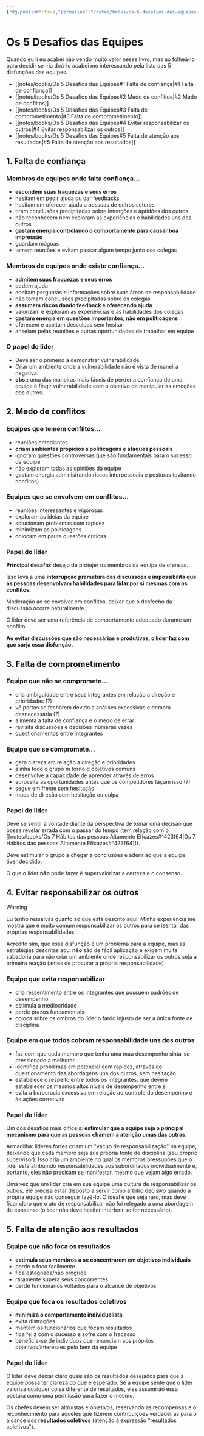 ```yaml
---
{"dg-publish":true,"permalink":"/notes/books/os-5-desafios-das-equipes/","dgHomeLink":true,"dgPassFrontmatter":false}
---
```



# Os 5 Desafios das Equipes

Quando eu li eu acabei não vendo muito valor nesse livro, mas ao folheá-lo para decidir se iria doá-lo acabei me interessando pela lista das 5 disfunções das equipes.

- [[notes/books/Os 5 Desafios das Equipes#1 Falta de confiança|#1 Falta de confiança]]
- [[notes/books/Os 5 Desafios das Equipes#2 Medo de conflitos|#2 Medo de conflitos]]
- [[notes/books/Os 5 Desafios das Equipes#3 Falta de comprometimento|#3 Falta de comprometimento]]
- [[notes/books/Os 5 Desafios das Equipes#4 Evitar responsabilizar os outros|#4 Evitar responsabilizar os outros]]
- [[notes/books/Os 5 Desafios das Equipes#5 Falta de atenção aos resultados|#5 Falta de atenção aos resultados]]


## 1. Falta de confiança

### Membros de equipes onde falta confiança...

- **escondem suas fraquezas e seus erros**
- hesitam em pedir ajuda ou dar feedbacks
- hesitam em oferecer ajuda a pessoas de outros setores
- tiram conclusões precipitadas sobre intenções e aptidões dos outros
- não reconhecem nem exploram as experiências e habilidades uns dos outros
- **gastam energia controlando o comportamento para causar boa impressão**
- guardam mágoas
- temem reuniões e evitam passar algum tempo junto dos colegas

### Membros de equipes onde existe confiança...

- **admitem suas fraquezas e seus erros**
- pedem ajuda
- aceitam perguntas e informações sobre suas áreas de responsabilidade
- não tomam conclusões precipitadas sobre os colegas
- **assumem riscos dando feedback e oferecendo ajuda**
- valorizam e exploram as experiências e as habilidades dos colegas
- **gastam energia em questões importantes, não em politicagens**
- oferecem e aceitam desculpas sem hesitar
- anseiam pelas reuniões e outras oportunidades de trabalhar em equipe

### O papel do líder

- Deve ser o primeiro a demonstrar vulnerabilidade.
- Criar um ambiente onde a vulnerabilidade não é vista de maneira negativa.
- **obs.:** uma das maneiras mais fáceis de perder a confiança de uma equipe é fingir vulnerabilidade com o objetivo de manipular as emoções dos outros.


## 2. Medo de conflitos

### Equipes que temem conflitos...

- reuniões entediantes
- **criam ambientes propícios a politicagens e ataques pessoais**
- ignoram questões controversas que são fundamentais para o sucesso da equipe
- não exploram todas as opiniões da equipe
- gastam energia administrando riscos interpessoais e posturas (evitando conflitos)


### Equipes que se envolvem em conflitos...

- reuniões interessantes e vigorosas
- exploram as ideias da equipe
- solucionam problemas com rapidez
- minimizam as politicagens
- colocam em pauta questões críticas


### Papel do líder

**Principal desafio**: desejo de protejer os membros da equipe de ofensas.

Isso leva a uma **interrupção prematura das discussões e impossibilita que as pessoas desenvolvam habilidades para lidar por si mesmas com os conflitos.**

Moderação ao se envolver em conflitos, deixar que o desfecho da discussão ocorra naturalmente.

O líder deve ser uma referência de comportamento adequado durante um conflito.

**Ao evitar discussões que são necessárias e produtivas, o líder faz com que surja essa disfunção.**


## 3. Falta de comprometimento

### Equipe que não se compromete...

- cria ambiguidade entre seus integrantes em relação a direção e prioridades (?)
- vê portas se fecharem devido a análises excessivas e demora desnecessária (?)
- alimenta a falta de confiança e o medo de errar
- revisita discussões e decisões inúmeras vezes
- questionamentos entre integrantes


### Equipe que se compromete...

- gera clareza em relação a direção e prioridades
- alinha todo o grupo m torno d objetivos comuns
- desenvolve a capacidade de aprender através de erros
- aproveita as oportunidades antes que os competidores façam isso (?)
- segue em frente sem hesitação
- muda de direção sem hesitação ou culpa


### Papel do líder

Deve se sentir à vontade diante da perspectiva de tomar uma decisão que possa revelar errada com o passar do tempo (tem relação com o [[notes/books/Os 7 Hábitos das pessoas Altamente Eficazes#^423f64|Os 7 Hábitos das pessoas Altamente Eficazes#^423f64]]).

Deve estimular o grupo a chegar a conclusões e aderir ao que a equipe tiver decidido.

O que o líder **não** pode fazer é supervalorizar a certeza e o consenso.



## 4. Evitar responsabilizar os outros

> [!warning]
> Eu tenho ressalvas quanto ao que está descrito aqui. Minha experiência me mostra que é muito comum responsabilizar os outros para se isentar das próprias responsabilidades.
> 
> Acredito sim, que essa disfunção é um problema para a equipe, mas as estratégias descritas aqui **não** são de fácil aplicação e exigem muita sabedoria para não criar um ambiente onde responsabilizar os outros seja a primeira reação (antes de procurar a própria responsabilidade).

### Equipe que evita responsabilizar

- cria ressentimento entre os integrantes que possuem padrões de desempenho
- estimula a mediocridade
- perde prazos fundamentais
- coloca sobre os ombros do líder o fardo injusto de ser a única fonte de disciplina

### Equipe em que todos cobram responsabilidade uns dos outros

- faz com que cada membro que tenha uma mau desempenho sinta-se pressionado a melhorar
- identifica problemas em potencial com rapidez, através do questionamento das abordagens uns dos outros, sem hesitação
- estabelece o respeito entre todos os integrantes, que devem estabelecer os mesmos altos níveis de desempenho entre si
- evita a burocracia excessiva em relação ao controle do desempenho e às ações corretivas


### Papel do líder

Um dos desafios mais difíceis: **estimular que a equipe seja o principal mecanismo para que as pessoas chamem a atenção umas das outras.**

Armadilha: líderes fortes criam um "vácuo de responsabilização" na equipe, deixando que cada membro seja sua própria fonte de disciplina (seu próprio supervisor). Isso cria um ambiente no qual os membros pressupões que o líder está atribuindo responsabilidades aos subordinados individualmente e, portanto, eles não precisam se manifestar, mesmo que vejam algo errado.

Uma vez que um líder cria em sua equipe uma cultura de responsabilizar os outros, ele precisa estar disposto a servir como árbitro decisivo quando a própria equipe não conseguir fazê-lo. O ideal é que seja raro, mas deve ficar claro que o ato de responsabilizar não foi relegado a uma abordagem de consenso (o líder não deve hesitar interferir se for necessário).

## 5. Falta de atenção aos resultados

### Equipe que não foca os resultados

- **estimula seus membros a se concentrarem em objetivos individuais**
- perde o foco facilmente
- fica estagnada/não progride
- raramente supera seus concorrentes
- perde funcionários voltados para o alcance de objetivos


### Equipe que foca os resultados coletivos

- **minimiza o comportamento individualista**
- evita distrações
- mantém os funcionários que focam resultados
- fica feliz com o sucesso e sofre com o fracasso
- beneficia-se de indivíduos que renunciam aos próprios objetivos/interesses pelo bem da equipe


### Papel do líder

O líder deve deixar claro quais são os resultados desejados para que a equipe possa ter clareza do que é esperado. Se a equipe sente que o líder valoriza qualquer coisa diferente de resultados, eles assumirão essa postura como uma permissão para fazer o mesmo.

Os chefes devem ser altruístas e objetivos, reservando as recompensas e o reconhecimento para aqueles que fizerem contribuições verdadeiras para o alcance dos **resultados coletivos** (atenção à expressão "resultados coletivos").
